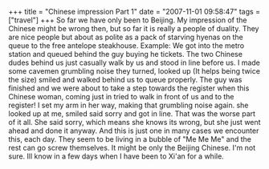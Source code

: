 +++
title = "Chinese impression Part 1"
date = "2007-11-01 09:58:47"
tags = ["travel"]
+++
So far we have only been to Beijing. My impression of the Chinese might be
wrong then, but so far it is really a people of duality. They are nice people
but about as polite as a pack of starving hyenas on the queue to the free
antelope steakhouse. Example: We got into the metro station and queued behind
the guy buying he tickets. The two Chinese dudes behind us just casually walk
by us and stood in line before us. I made some cavemen grumbling noise they
turned, looked up (It helps being twice the size) smiled and walked behind us
to queue properly. The guy was finished and we were about to take a step
towards the register when this Chinese woman, coming just in tried to walk in
front of us and to the register! I set my arm in her way, making that
grumbling noise again. she looked up at me, smiled said sorry and got in line.
That was the worse part of it all. She said sorry, which means she knows its
wrong, but she just went ahead and done it anyway. And this is just one in
many cases we encounter this, each day. They seem to be living in a bubble of
"Me Me Me" and the rest can go screw themselves. It might be only the Beijing
Chinese. I'm not sure. Ill know in a few days when I have been to Xi'an for a
while.

